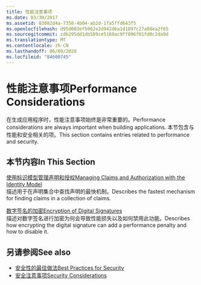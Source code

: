 ```yaml
---
title: 性能注意事项
ms.date: 03/30/2017
ms.assetid: 83082d4a-7350-4b04-ab2d-1fa5ffd643f5
ms.openlocfilehash: d95d003ef5062e2d942d6a1d1897c27a08ea2f65
ms.sourcegitcommit: cdb295dd1db589ce5169ac9ff096f01fd0c2da9d
ms.translationtype: MT
ms.contentlocale: zh-CN
ms.lasthandoff: 06/09/2020
ms.locfileid: "84600745"
---
```

# <a name="performance-considerations"></a><span data-ttu-id="204c2-102">性能注意事项</span><span class="sxs-lookup"><span data-stu-id="204c2-102">Performance Considerations</span></span>
<span data-ttu-id="204c2-103">在生成应用程序时，性能注意事项始终是非常重要的。</span><span class="sxs-lookup"><span data-stu-id="204c2-103">Performance considerations are always important when building applications.</span></span> <span data-ttu-id="204c2-104">本节包含与性能和安全相关的项。</span><span class="sxs-lookup"><span data-stu-id="204c2-104">This section contains entries related to performance and security.</span></span>  
  
## <a name="in-this-section"></a><span data-ttu-id="204c2-105">本节内容</span><span class="sxs-lookup"><span data-stu-id="204c2-105">In This Section</span></span>  
 [<span data-ttu-id="204c2-106">使用标识模型管理声明和授权</span><span class="sxs-lookup"><span data-stu-id="204c2-106">Managing Claims and Authorization with the Identity Model</span></span>](managing-claims-and-authorization-with-the-identity-model.md)  
 <span data-ttu-id="204c2-107">描述用于在声明集合中查找声明的最快机制。</span><span class="sxs-lookup"><span data-stu-id="204c2-107">Describes the fastest mechanism for finding claims in a collection of claims.</span></span>  
  
 [<span data-ttu-id="204c2-108">数字签名的加密</span><span class="sxs-lookup"><span data-stu-id="204c2-108">Encryption of Digital Signatures</span></span>](encryption-of-digital-signatures.md)  
 <span data-ttu-id="204c2-109">描述对数字签名进行加密为何会导致性能损失以及如何禁用此功能。</span><span class="sxs-lookup"><span data-stu-id="204c2-109">Describes how encrypting the digital signature can add a performance penalty and how to disable it.</span></span>  
  
## <a name="see-also"></a><span data-ttu-id="204c2-110">另请参阅</span><span class="sxs-lookup"><span data-stu-id="204c2-110">See also</span></span>

- [<span data-ttu-id="204c2-111">安全性的最佳做法</span><span class="sxs-lookup"><span data-stu-id="204c2-111">Best Practices for Security</span></span>](best-practices-for-security-in-wcf.md)
- [<span data-ttu-id="204c2-112">安全注意事项</span><span class="sxs-lookup"><span data-stu-id="204c2-112">Security Considerations</span></span>](security-considerations-in-wcf.md)
